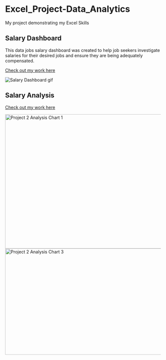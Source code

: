 # Excel_Project-Data_Analytics
My project demonstrating my Excel Skills

## Salary Dashboard
This data jobs salary dashboard was created to help job seekers investigate salaries for their desired jobs and ensure they are being adequately compensated.

[Check out my work here](Excel_Project-Data_Analytics/Project_1-Dashboard)

![Salary Dashboard gif](https://github.com/user-attachments/assets/89705582-51e6-4731-8220-aeeeecd07f00)


## Salary Analysis
[Check out my work here](Excel_Project-Data_Analytics/Project_2-Analysis)

<img width="707" height="435" alt="Project 2 Analysis Chart 1" src="https://github.com/user-attachments/assets/209f7d77-260a-45a6-ba6b-7ace99df4fee" />
<img width="520" height="344" alt="Project 2 Analysis Chart 3" src="https://github.com/user-attachments/assets/58752937-253d-4f5c-b43c-0e336b7e3112" />
